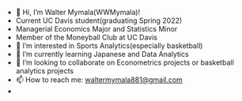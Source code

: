 - 👋 Hi, I’m Walter Mymala(WWMymala)! 
- Current UC Davis student(graduating Spring 2022)
- Managerial Economics Major and Statistics Minor
- Member of the Moneyball Club at UC Davis
- 👀 I’m interested in Sports Analytics(especially basketball)
- 🌱 I’m currently learning Japanese and Data Analytics
- 💞️ I’m looking to collaborate on Econometrics projects or basketball analytics projects
- 📫 How to reach me: waltermymala881@gmail.com
-

<!---
YeezyWally/YeezyWally is a ✨ special ✨ repository because its `README.md` (this file) appears on your GitHub profile.
You can click the Preview link to take a look at your changes.
--->
